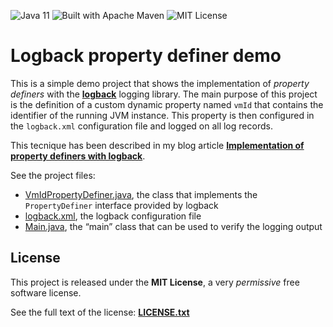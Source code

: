 <a name="">![Java 11](https://img.shields.io/badge/Java-11-cd853f "Java 11")</a>
<a name="">![Built with Apache Maven](https://img.shields.io/badge/Built%20with-Apache%20Maven-f76504 "Built with Apache Maven")</a>
<a name="">![MIT License](https://img.shields.io/badge/License-MIT-1081c1 "MIT License")</a>

# Logback property definer demo

This is a simple demo project that shows the implementation of *property definers* with the **[logback](https://logback.qos.ch)** logging library. The main purpose of this project is the definition of a custom dynamic property named `vmId` that contains the identifier of the running JVM instance. This property is then configured in the `logback.xml` configuration file and logged on all log records.

This tecnique has been described in my blog article **[Implementation of property definers with logback](https://andbin.dev/java/logback-property-definers)**.

See the project files:

* [VmIdPropertyDefiner.java](src/main/java/dev/andbin/logbackdemo/VmIdPropertyDefiner.java), the class that implements the `PropertyDefiner` interface provided by logback
* [logback.xml](src/main/resources/logback.xml), the logback configuration file
* [Main.java](src/main/java/dev/andbin/logbackdemo/Main.java), the “main” class that can be used to verify the logging output

## License

This project is released under the **MIT License**, a very *permissive* free software license.

See the full text of the license: **[LICENSE.txt](LICENSE.txt)**
